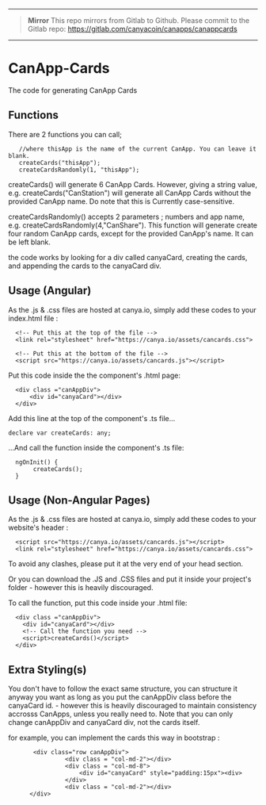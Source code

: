 ****

> **Mirror**
> This repo mirrors from Gitlab to Github. Please commit to the Gitlab repo:
> https://gitlab.com/canyacoin/canapps/canappcards

****


# CanApp-Cards
The code for generating CanApp Cards

## Functions 

There are 2 functions you can call; 
```
   //where thisApp is the name of the current CanApp. You can leave it blank.
   createCards("thisApp"); 
   createCardsRandomly(1, "thisApp"); 
```

createCards() will generate 6 CanApp Cards. However, giving a string value, e.g. createCards("CanStation") will generate all CanApp Cards without the provided CanApp name. Do note that this is Currently case-sensitive.

createCardsRandomly() accepts 2 parameters ; numbers and app name, e.g. createCardsRandomly(4,"CanShare"). This function will generate create four random CanApp cards, except for the provided CanApp's name. It can be left blank. 

the code works by looking for a div called canyaCard, creating the cards, and appending the cards to the canyaCard div.


## Usage (Angular)
 
As the .js & .css files are hosted at canya.io, simply add these codes to your index.html file :
```
  <!-- Put this at the top of the file -->
  <link rel="stylesheet" href="https://canya.io/assets/cancards.css"> 
  
  <!-- Put this at the bottom of the file -->
  <script src="https://canya.io/assets/cancards.js"></script>
``` 
Put this code inside the the component's .html page:
```
  <div class ="canAppDiv">
      <div id="canyaCard"></div> 
  </div>
```
Add this line at the top of the component's .ts file...
```
declare var createCards: any;
```
...And call the function inside the component's  .ts file:
``` 
  ngOnInit() {
       createCards();
  }
```
  
## Usage (Non-Angular Pages)
 
As the .js & .css files are hosted at canya.io, simply add these codes to your website's header :
```
  <script src="https://canya.io/assets/cancards.js"></script>
  <link rel="stylesheet" href="https://canya.io/assets/cancards.css">
```
To avoid any clashes, please put it at the very end of your head section.

Or you can download the .JS and .CSS files and put it inside your project's folder - however this is heavily discouraged.
  
To call the function, put this code inside your .html file:

```
  <div class ="canAppDiv">
    <div id="canyaCard"></div>
    <!-- Call the function you need -->
    <script>createCards()</script>
  </div>
``` 

## Extra Styling(s)

You don't have to follow the exact same structure, you can structure it anyway you want as long as you put the canAppDiv class before the canyaCard id. - however this is heavily discouraged to maintain consistency accrosss CanApps, unless you really need to. Note that you can only change canAppDiv and canyaCard div, not the cards itself.

for example, you can implement the cards this way in bootstrap : 
```
       <div class="row canAppDiv">
                <div class = "col-md-2"></div>
                <div class = "col-md-8">
                    <div id="canyaCard" style="padding:15px"><div>
                </div> 
                <div class = "col-md-2"></div> 
      </div>
``` 
